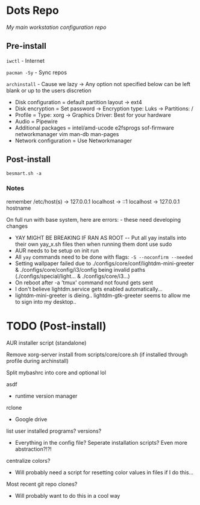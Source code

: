 # Dots Repo
*My main workstation configuration repo*

## Pre-install
<!-- Watch all the Arch normies cry over archinstall lol -->

`iwctl` - Internet

`pacman -Sy` - Sync repos

`archinstall` - Cause we lazy -> Any option not specified below can be left blank or up to the users discretion

- Disk configuration = default partition layout -> ext4
- Disk encryption = Set password -> Encryption type: Luks -> Partitions: /
- Profile = Type: xorg -> Graphics Driver: Best for your hardware
- Audio = Pipewire
- Additional packages = intel/amd-ucode e2fsprogs sof-firmware networkmanager vim man-db man-pages
- Network configuration = Use Networkmanager
 
## Post-install
`besmart.sh -a`

### Notes
remember /etc/host(s) -> 127.0.0.1 localhost -> ::1 localhost -> 127.0.0.1 hostname

On full run with base system, here are errors: - these need developing changes
- YAY MIGHT BE BREAKING IF RAN AS ROOT -- Put all yay installs into their own yay_x.sh files then when running them dont use sudo
- AUR needs to be setup on init run
- All `yay` commands need to be done with flags: `-S --noconfirm --needed`
- Setting wallpaper failed due to ./configs/core/conf/lightdm-mini-greeter & ./configs/core/config/i3/config being invalid paths (./configs/special/light... & ./configs/core/i3...)
- On reboot after -a 'tmux' command not found gets sent
- I don't believe lightdm.service gets enabled automatically...
- lightdm-mini-greeter is dieing.. lightdm-gtk-greeter seems to allow me to sign into my desktop.. 

# TODO (Post-install)
AUR installer script (standalone)

Remove xorg-server install from scripts/core/core.sh (if installed through profile during archinstall)

Split mybashrc into core and optional lol

asdf
- runtime version manager

rclone
- Google drive

list user installed programs? versions?
- Everything in the config file? Seperate installation scripts? Even more abstraction?!?!

centralize colors?
- Will probably need a script for resetting color values in files if I do this...

Most recent git repo clones?
- Will probably want to do this in a cool way
